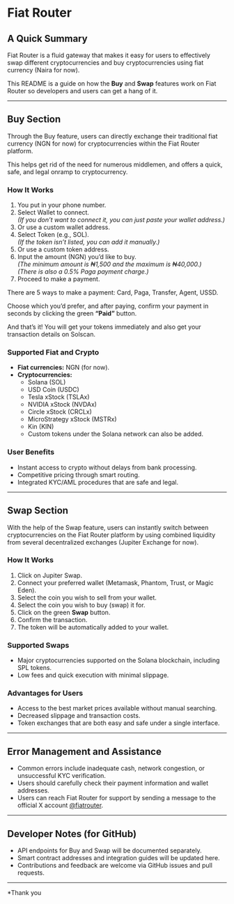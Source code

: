 # Fiat Router

## A Quick Summary

Fiat Router is a fluid gateway that makes it easy for users to effectively swap different cryptocurrencies and buy cryptocurrencies using fiat currency (Naira for now).

This README is a guide on how the **Buy** and **Swap** features work on Fiat Router so developers and users can get a hang of it.

---

## Buy Section

Through the Buy feature, users can directly exchange their traditional fiat currency (NGN for now) for cryptocurrencies within the Fiat Router platform.

This helps get rid of the need for numerous middlemen, and offers a quick, safe, and legal onramp to cryptocurrency.

### How It Works

1. You put in your phone number.
2. Select Wallet to connect.  
   *(If you don’t want to connect it, you can just paste your wallet address.)*
3. Or use a custom wallet address.
4. Select Token (e.g., SOL).  
   *(If the token isn’t listed, you can add it manually.)*
5. Or use a custom token address.
6. Input the amount (NGN) you’d like to buy.  
   *(The minimum amount is ₦1,500 and the maximum is ₦40,000.)*  
   *(There is also a 0.5% Paga payment charge.)*
7. Proceed to make a payment.

There are 5 ways to make a payment: Card, Paga, Transfer, Agent, USSD.

Choose which you’d prefer, and after paying, confirm your payment in seconds by clicking the green **“Paid”** button.

And that’s it! You will get your tokens immediately and also get your transaction details on Solscan.

### Supported Fiat and Crypto

- **Fiat currencies:** NGN (for now).  
- **Cryptocurrencies:**  
    - Solana (SOL)  
    - USD Coin (USDC)  
    - Tesla xStock (TSLAx)  
    - NVIDIA xStock (NVDAx)  
    - Circle xStock (CRCLx)  
    - MicroStrategy xStock (MSTRx)  
    - Kin (KIN)  
    - Custom tokens under the Solana network can also be added.

### User Benefits

- Instant access to crypto without delays from bank processing.  
- Competitive pricing through smart routing.  
- Integrated KYC/AML procedures that are safe and legal.

---

## Swap Section

With the help of the Swap feature, users can instantly switch between cryptocurrencies on the Fiat Router platform by using combined liquidity from several decentralized exchanges (Jupiter Exchange for now).

### How It Works

1. Click on Jupiter Swap.  
2. Connect your preferred wallet (Metamask, Phantom, Trust, or Magic Eden).  
3. Select the coin you wish to sell from your wallet.  
4. Select the coin you wish to buy (swap) it for.  
5. Click on the green **Swap** button.  
6. Confirm the transaction.  
7. The token will be automatically added to your wallet.

### Supported Swaps

- Major cryptocurrencies supported on the Solana blockchain, including SPL tokens.  
- Low fees and quick execution with minimal slippage.

### Advantages for Users

- Access to the best market prices available without manual searching.  
- Decreased slippage and transaction costs.  
- Token exchanges that are both easy and safe under a single interface.

---

## Error Management and Assistance

- Common errors include inadequate cash, network congestion, or unsuccessful KYC verification.  
- Users should carefully check their payment information and wallet addresses.  
- Users can reach Fiat Router for support by sending a message to the official X account [@fiatrouter](https://twitter.com/fiatrouter).

---

## Developer Notes (for GitHub)

- API endpoints for Buy and Swap will be documented separately.  
- Smart contract addresses and integration guides will be updated here.  
- Contributions and feedback are welcome via GitHub issues and pull requests.

---

*Thank you

